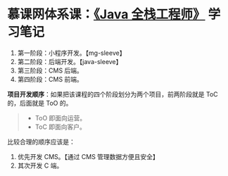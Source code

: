 # 慕课网体系课：[《Java 全栈工程师》](https://class.imooc.com/sale/javafullstack) 学习笔记

1. 第一阶段：小程序开发。【mg-sleeve】
2. 第二阶段：后端开发。【java-sleeve】
3. 第三阶段：CMS 后端。
4. 第四阶段：CMS 前端。

**项目开发顺序**：如果把该课程的四个阶段划分为两个项目，前两阶段就是 ToC 的，后面就是 ToO 的。

>- ToO 即面向运营。
>- ToC 即面向客户。

比较合理的顺序应该是：

1. 优先开发 CMS。【通过 CMS 管理数据方便且安全】
2. 其次开发 C 端。
